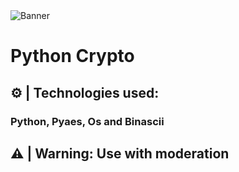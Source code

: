 <img src="https://user-images.githubusercontent.com/67880796/117546261-ec3eec00-afff-11eb-92fd-9f6ea3a6ac8a.png" alt="Banner">

# Python Crypto

## ⚙️ | Technologies used:
  ### Python, Pyaes, Os and Binascii
  
  
## ⚠️ | Warning: Use with moderation
